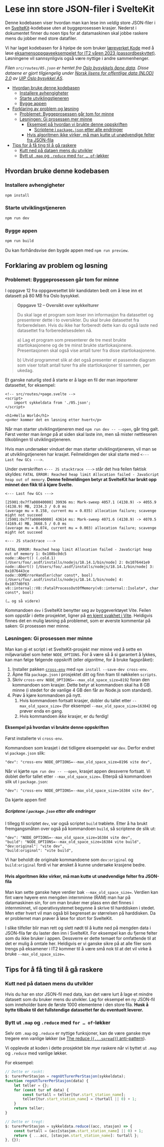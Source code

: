 # Lese inn store JSON-filer i SvelteKit

Denne kodebasen viser hvordan man kan lese inn <em>veldig</em> store JSON-filer i en [SvelteKit](https://kit.svelte.dev/)-kodebase uten at byggeprosessen krasjer.
Nederst i dokumentet finner du noen tips for at datamaskinen skal jobbe raskere mens du jobber med store datafiler.

Vi har laget kodebasen for å hjelpe de som bruker [læreverket Kode](https://kode.cappelendamm.no) med å løse [eksamensoppgaveeksempelet for IT2 våren 2023 (passordbeskyttet)](https://kandidat.udir.no/epsmateriell/eksempeloppgave?navn=rea3049-div+informasjonsteknologi+2&fagkode=rea3049-div&malform=nb-no).
Løsningene vil sannsynligvis også være nyttige i andre sammenhenger.

<i>Filen `src/routes/05.json` er hentet fra [Oslo bysykkels åpne data](https://oslobysykkel.no/apne-data). Disse dataene er gjort tilgjengelig under [Norsk lisens for offentlige data (NLOD) 2.0](https://data.norge.no/nlod/no/2.0) av [UIP Oslo bysykkel AS](https://oslobysykkel.no/om).</i>

- [Hvordan bruke denne kodebasen](#hvordan-bruke-denne-kodebasen)
  - [Installere avhengigheter](#installere-avhengigheter)
  - [Starte utviklingstjeneren](#starte-utviklingstjeneren)
  - [Bygge appen](#bygge-appen)
- [Forklaring av problem og løsning](#forklaring-av-problem-og-løsning)
  - [Problemet: Byggeprosessen går tom for minne](#problemet-byggeprosessen-går-tom-for-minne)
  - [Løsningen: Gi prosessen mer minne](#løsningen-gi-prosessen-mer-minne)
    - [Eksempel på hvordan vi brukte denne oppskriften](#eksempel-på-hvordan-vi-brukte-denne-oppskriften)
      - [Scriptene i `package.json` etter alle endringer](#scriptene-i-packagejson-etter-alle-endringer)
    - [Hvis algoritmen ikke virker, må man kutte ut unødvendige felter fra JSON-fila](#hvis-algoritmen-ikke-virker-må-man-kutte-ut-unødvendige-felter-fra-json-fila)
- [Tips for å få ting til å gå raskere](#tips-for-å-få-ting-til-å-gå-raskere)
  - [Kutt ned på dataen mens du utvikler](#kutt-ned-på-dataen-mens-du-utvikler)
  - [Bytt ut `.map` og `.reduce` med `for … of`-løkker](#bytt-ut-map-og-reduce-med-for--of-løkker)

## Hvordan bruke denne kodebasen

### Installere avhengigheter

```bash
npm install
```

### Starte utviklingstjeneren

```bash
npm run dev
```

### Bygge appen

```bash
npm run build
```

Du kan forhåndsvise den bygde appen med `npm run preview`.

## Forklaring av problem og løsning

### Problemet: Byggeprosessen går tom for minne

I oppgave 12 fra oppgavesettet blir kandidaten bedt om å lese inn et datasett på 80 MB fra Oslo
bysykkel.

> <strong>Oppgave 12 – Oversikt over sykkelturer</strong>
>
> Du skal lage et program som leser inn informasjon fra datasettet og presenterer dette i to
> oversikter. Du skal bruke datasettet fra forberedelsen. Hvis du ikke har forberedt dette kan du
> også laste ned datasettet fra forberedelsesdelen nå.
>
> a) Lag et program som presenterer de tre mest brukte startlokasjonene og de tre minst brukte
> startlokasjonene. Presentasjonen skal også vise antall turer fra disse startlokasjonene.
>
> b) Utvid programmet slik at det også presenter et passende diagram som viser totalt antall turer
> fra alle startlokasjoner til sammen, per ukedag.

Et ganske naturlig sted å starte er å lage en fil der man importerer datasettet, for eksempel:

```sveltehtml
<!-- src/routes/+page.svelte -->
<script>
	import sykkeldata from './05.json';
</script>

<h1>Hello World</h1>
<p>Her kommer det en løsning etter hvert</p>
```

Når man starter utviklingstjeneren med `npm run dev -- --open`, går ting galt. Først venter man <em>lenge</em> på at siden skal laste inn, men så mister nettleseren tilkoblingen til utviklingstjeneren.

Hvis man undersøker vinduet der man starter utviklingstjeneren, vil man se at utviklingstjeneren har krasjet. Feilmeldingen der skal starte med `<--- Last few GCs --->`.

Under overskriften `<--- JS stacktrace --->` står det hva feilen faktisk skyldes: `FATAL ERROR: Reached heap limit Allocation failed - JavaScript heap out of memory`.
<strong>Denne feilmeldingen betyr at SvelteKit har brukt opp minnet den fikk til å kjøre Svelte.</strong>

```
<--- Last few GCs --->

[25901:0x7f7a08040000] 39936 ms: Mark-sweep 4057.1 (4138.9) -> 4055.9 (4138.9) MB, 2334.3 / 0.0 ms
(average mu = 0.158, current mu = 0.035) allocation failure; scavenge might not succeed
[25901:0x7f7a08040000] 43614 ms: Mark-sweep 4071.6 (4138.9) -> 4070.5 (4169.4) MB, 3668.5 / 0.0 ms
(average mu = 0.074, current mu = 0.003) allocation failure; scavenge might not succeed

<--- JS stacktrace --->

FATAL ERROR: Reached heap limit Allocation failed - JavaScript heap out of memory 1: 0x108bc0dc5
node::Abort() (.cold.1) [/Users/foo/.asdf/installs/nodejs/18.14.1/bin/node] 2: 0x1076441e9
node::Abort() [/Users/foo/.asdf/installs/nodejs/18.14.1/bin/node] 3: 0x1076443ce
node::OOMErrorHandler(char const*, bool) [/Users/foo/.asdf/installs/nodejs/18.14.1/bin/node] 4:
0x1077d0f63 v8::internal::V8::FatalProcessOutOfMemory(v8::internal::Isolate*, char const*, bool)

(… og så videre)
```

Kommandoen `dev` i SvelteKit benytter seg av byggeverktøyet Vite.
Feilen som oppstår i dette prosjektet, ligner på [en kjent svakhet i Vite](https://github.com/vitejs/vite/issues/2433#issuecomment-792914871).
Heldigvis finnes det en mulig løsning på problemet, som er øverste kommentar på saken: Gi prosessen mer minne.

### Løsningen: Gi prosessen mer minne

Man kan gi et script i et SvelteKit-prosjekt mer minne ved å sette en miljøvariabel som heter `NODE_OPTIONS`.
For å være så å si garantert å lykkes, kan man følge følgende oppskrift
(eller <em>algoritme</em>, for å bruke fagspråket):

1. Installer pakken [`cross-env`](https://www.npmjs.com/package/cross-env) med `npm install --save-dev cross-env`.
2. Åpne fila `package.json` i prosjektet ditt og finn fram til nøkkelen `scripts`.
3. Skriv `cross-env NODE_OPTIONS=--max_old_space_size=8192` foran den kommandoen som krasjer.
   Dette betyr at kommandoen skal ha 8 GB minne (i stedet for de vanlige 4 GB den får av Node.js som standard).
4. Prøv å kjøre kommandoen på nytt.
   1. Hvis kommandoen fortsatt krasjer, dobler du tallet etter `--max_old_space_size=` (for eksempel `--max_old_space_size=16384`) og prøver enda en gang.
   2. Hvis kommandoen <em>ikke</em> krasjer, er du ferdig!

#### Eksempel på hvordan vi brukte denne oppskriften

Først installerte vi `cross-env`.

Kommandoen som krasjet i det tidligere eksempelet var `dev`.
Derfor endret vi `package.json` slik:

```
"dev": "cross-env NODE_OPTIONS=--max_old_space_size=8196 vite dev",
```

Når vi kjørte `npm run dev -- --open`, krasjet appen dessverre fortsatt.
Vi doblet derfor tallet etter `--max_old_space_size=`.
Etterpå så kommandoen slik ut i `package.json`:

```
"dev": "cross-env NODE_OPTIONS=--max_old_space_size=16384 vite dev",
```

Da kjørte appen fint!

##### Scriptene i `package.json` etter alle endringer

I tillegg til scriptet `dev`, var også scriptet `build` trøblete.
Etter å ha brukt fremgangsmåten over også på kommandoen `build`, så scriptene de slik ut:

```
"dev": "NODE_OPTIONS=--max_old_space_size=16384 vite dev",
"build": "NODE_OPTIONS=--max_old_space_size=16384 vite build",
"dev:original": "vite dev",
"build:original": "vite build",
```

Vi har beholdt de originale kommandoene som `dev:original` og `build:original` fordi vi har ønsket å kunne undersøke krasjene bedre.

#### Hvis algoritmen ikke virker, må man kutte ut unødvendige felter fra JSON-fila

Man kan sette ganske høye verdier bak `--max_old_space_size=`.
Verdien kan fint være høyere enn mengden internminne (RAM) man har på datamaskinen sin, for om man bruker mer plass enn det finnes i internminnet, vil operativsystemet begynne å skrive til harddisken i stedet.
Men etter hvert vil man også bli begrenset av størrelsen på harddisken.
Da er problemet man prøver å løse for stort for SvelteKit.

I slike tilfeller blir man rett og slett nødt til å kutte ned på mengden data i JSON-fila før du laster den inn i SvelteKit.
For eksempel kan du fjerne felter som du ikke bruker i appen.
Dessverre er dette temaet for omfattende til at det er mulig å omtale her.
Heldigvis er vi ganske sikre på at alle filer som trengs på eksamener i IT2 kommer til å være små nok til at det vil virke å bruke `--max_old_space_size=`.

## Tips for å få ting til å gå raskere

### Kutt ned på dataen mens du utvikler

Hvis du har en stor JSON-fil med data, kan det være lurt å lage et mindre datasett som du bruker mens du utvikler.
Lag for eksempel en ny JSON-fil som inneholder bare de første 1000 elementene i den store fila.
<strong>Husk å bytte tilbake til det fullstendige datasettet før du eventuelt leverer.</strong>

### Bytt ut `.map` og `.reduce` med `for … of`-løkker

Selv om `.map` og `.reduce` er nyttige funksjoner, kan de være ganske mye tregere enn vanlige løkker (se [The reduce (`{...spread}`) anti-pattern](https://www.richsnapp.com/article/2019/06-09-reduce-spread-anti-pattern)).

Vi opplevde at koden i dette prosjektet ble <em>mye</em> raskere når vi byttet ut `.map` og `.reduce` med vanlige løkker.

For eksempel:

```js
// Dette er raskt:
$: turerPerStasjon = regnUtTurerPerStasjon(sykkeldata);
function regnUtTurerPerStasjon(data) {
	let teller = {};
	for (const tur of data) {
		const turtall = teller[tur.start_station_name];
		teller[tur.start_station_name] = (turtall || 0) + 1;
	}
	return teller;
}

// Dette er tregt:
$: turerPerStasjon = sykkeldata.reduce((acc, stasjon) => {
	const turtall = (acc[stasjon.start_station_name] || 0) + 1;
	return { ...acc, [stasjon.start_station_name]: turtall };
}, {});
```
